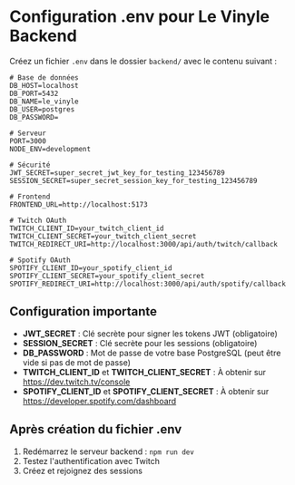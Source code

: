 # Configuration .env pour Le Vinyle Backend

Créez un fichier `.env` dans le dossier `backend/` avec le contenu suivant :

```env
# Base de données
DB_HOST=localhost
DB_PORT=5432
DB_NAME=le_vinyle
DB_USER=postgres
DB_PASSWORD=

# Serveur
PORT=3000
NODE_ENV=development

# Sécurité
JWT_SECRET=super_secret_jwt_key_for_testing_123456789
SESSION_SECRET=super_secret_session_key_for_testing_123456789

# Frontend
FRONTEND_URL=http://localhost:5173

# Twitch OAuth
TWITCH_CLIENT_ID=your_twitch_client_id
TWITCH_CLIENT_SECRET=your_twitch_client_secret
TWITCH_REDIRECT_URI=http://localhost:3000/api/auth/twitch/callback

# Spotify OAuth
SPOTIFY_CLIENT_ID=your_spotify_client_id
SPOTIFY_CLIENT_SECRET=your_spotify_client_secret
SPOTIFY_REDIRECT_URI=http://localhost:3000/api/auth/spotify/callback
```

## Configuration importante

- **JWT_SECRET** : Clé secrète pour signer les tokens JWT (obligatoire)
- **SESSION_SECRET** : Clé secrète pour les sessions (obligatoire)
- **DB_PASSWORD** : Mot de passe de votre base PostgreSQL (peut être vide si pas de mot de passe)
- **TWITCH_CLIENT_ID** et **TWITCH_CLIENT_SECRET** : À obtenir sur https://dev.twitch.tv/console
- **SPOTIFY_CLIENT_ID** et **SPOTIFY_CLIENT_SECRET** : À obtenir sur https://developer.spotify.com/dashboard

## Après création du fichier .env

1. Redémarrez le serveur backend : `npm run dev`
2. Testez l'authentification avec Twitch
3. Créez et rejoignez des sessions 